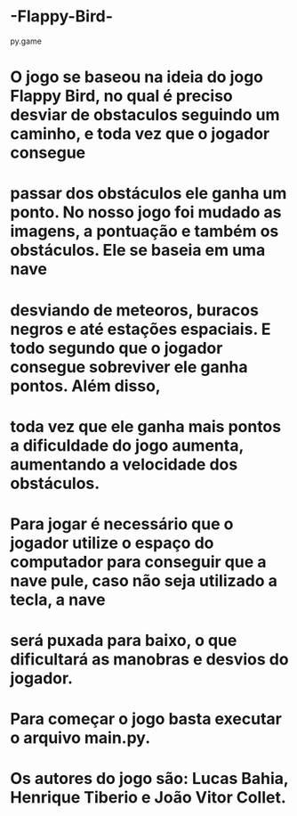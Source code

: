 # -Flappy-Bird-
py.game
# O jogo se baseou na ideia do jogo Flappy Bird, no qual é preciso desviar de obstaculos seguindo um caminho, e toda vez que o jogador consegue
# passar dos obstáculos ele ganha um ponto. No nosso jogo foi mudado as imagens, a pontuação e também os obstáculos. Ele se baseia em uma nave 
# desviando de meteoros, buracos negros e até estações espaciais. E todo segundo que o jogador consegue sobreviver ele ganha pontos. Além disso,
# toda vez que ele ganha mais pontos a dificuldade do jogo aumenta, aumentando a velocidade dos obstáculos.
# Para jogar é necessário que o jogador utilize o espaço do computador para conseguir que a nave pule, caso não seja utilizado a tecla, a nave
# será puxada para baixo, o que dificultará as manobras e desvios do jogador.
# Para começar o jogo basta executar o arquivo main.py.
# Os autores do jogo são: Lucas Bahia, Henrique Tiberio e João Vitor Collet.
